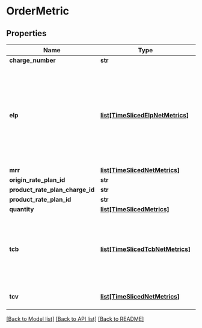 # OrderMetric

## Properties
Name | Type | Description | Notes
------------ | ------------- | ------------- | -------------
**charge_number** | **str** |  | [optional] 
**elp** | [**list[TimeSlicedElpNetMetrics]**](TimeSlicedElpNetMetrics.md) | The extended list price which is calculated by the original product catalog list price multiplied by the delta quantity. | [optional] 
**mrr** | [**list[TimeSlicedNetMetrics]**](TimeSlicedNetMetrics.md) |  | [optional] 
**origin_rate_plan_id** | **str** |  | [optional] 
**product_rate_plan_charge_id** | **str** |  | [optional] 
**product_rate_plan_id** | **str** |  | [optional] 
**quantity** | [**list[TimeSlicedMetrics]**](TimeSlicedMetrics.md) |  | [optional] 
**tcb** | [**list[TimeSlicedTcbNetMetrics]**](TimeSlicedTcbNetMetrics.md) | Total contracted billing which is the forecast value for the total invoice amount. | [optional] 
**tcv** | [**list[TimeSlicedNetMetrics]**](TimeSlicedNetMetrics.md) | Total contracted value. | [optional] 

[[Back to Model list]](../README.md#documentation-for-models) [[Back to API list]](../README.md#documentation-for-api-endpoints) [[Back to README]](../README.md)

